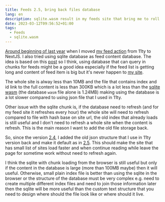```yaml
---
title: Feeds 2.5, bring back files database
lang: en
description: sqlite.wasm result in my feeds site that bring me to roll back to file database.
date: 2023-03-12T09:56:52+01:00
tags:
  - Feeds
  - sqlite.wasm
---
```


[Around beginning of last year](https://github.com/llun/feeds/releases/tag/2.0.0) when I moved [my feed action](https://github.com/marketplace/actions/feedsfetcher) from 11ty to NextJS. I also tried using sqlite database as feed content database. The idea is based on this [post](https://phiresky.github.io/blog/2021/hosting-sqlite-databases-on-github-pages/) so I think, using database that can query in chunks for feeds might be a good idea especially if the feed list is getting long and content of feed item is big but it's never happen to [my site](https://feeds.llun.dev).

The whole site is alway less than 10MB and the file that contains index and id link to the full content is less than 300KB which is a lot less than the [sqlite wasm](https://github.com/llunbot/personal-feeds/blob/contents/sql-wasm.wasm) (the database `wasm` file alone is 1.24MB) making using the database is a lot slower compared to using json file that I used in 11ty.

Other issue with the sqlite chunk is, if the database need to refresh (and for my feed site it refreshes every hour) the whole site will need to refresh compared to file with hash base on site url, the old index that already loads is still useful and I don't need to refresh a whole site when the content is refresh. This is the main reason I want to add the old file storage back.

So, since the version [2.4](https://github.com/llun/feeds/releases/tag/2.4), I added the old json structure that I use in 11ty version back and make it default as in [2.5](https://github.com/llun/feeds/releases/tag/2.5). This should make the site that has small list of sites load faster and when continue reading while leave the page for sometime work without need to refresh again.

I think the sqlite with chunk loading from the browser is still useful but only if the content in the database is large (more than 100MB maybe) then it will useful. Otherwise, small plain index file is better than using the sqlite in the browser or the structure of the database must be very complex e.g. need to create multiple different index files and need to join those information later then the sqlite will be more useful than the custom text structure that you need to design where should the file look like or where should it live.
